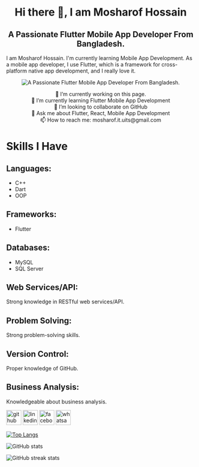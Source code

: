 <h1 align="center">Hi there 👋, I am Mosharof Hossain</h1>
<h2 align="center">A Passionate Flutter Mobile App Developer From Bangladesh.</h2>
<p>
  I am Mosharof Hossain. I'm currently learning Mobile App Development. As a mobile app developer, I use Flutter, which is a framework for cross-platform native app development, and I really love it.
</p>

<p align="center">
  <img src="https://uploads.sitepoint.com/wp-content/uploads/2021/12/1638961025section2-GIF.png" alt="A Passionate Flutter Mobile App Developer From Bangladesh.">
</p>


<p align="center">
  🔭 I’m currently working on this page. <br>
  🌱 I’m currently learning Flutter Mobile App Development <br>
  👯 I’m looking to collaborate on GitHub <br>
  💬 Ask me about Flutter, React, Mobile App Development <br>
  📫 How to reach me: mosharof.it.uits@gmail.com
</p>

# Skills I Have

## Languages:
- C++
- Dart
- OOP

## Frameworks:
- Flutter

## Databases:
- MySQL
- SQL Server

## Web Services/API:
Strong knowledge in RESTful web services/API.

## Problem Solving:
Strong problem-solving skills.

## Version Control:
Proper knowledge of GitHub.

## Business Analysis:
Knowledgeable about business analysis.


[<img src='https://cdn.jsdelivr.net/npm/simple-icons@3.0.1/icons/github.svg' alt='github' height='40'>](https://github.com/MosharofHossain1998)  [<img src='https://cdn.jsdelivr.net/npm/simple-icons@3.0.1/icons/linkedin.svg' alt='linkedin' height='40'>](https://www.linkedin.com/in/https://www.linkedin.com/in/mosharof-hossain-3ba757220//)  [<img src='https://cdn.jsdelivr.net/npm/simple-icons@3.0.1/icons/facebook.svg' alt='facebook' height='40'>](https://www.facebook.com/https://www.facebook.com/profile.php?id=100009283811598)  [<img src='https://cdn.jsdelivr.net/npm/simple-icons@3.0.1/icons/whatsapp.svg' alt='whatsapp' height='40'>](https://web.whatsapp.com/)  

[![Top Langs](https://github-readme-stats.vercel.app/api/top-langs/?username=MosharofHossain1998)](https://github.com/anuraghazra/github-readme-stats)

![GitHub stats](https://github-readme-stats.vercel.app/api?username=MosharofHossain1998&show_icons=true)  

![GitHub streak stats](https://streak-stats.demolab.com/?user=MosharofHossain1998)  

